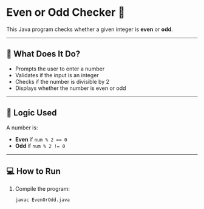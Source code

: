 # Even or Odd Checker 🔢

This Java program checks whether a given integer is **even** or **odd**.

---

## 📘 What Does It Do?

- Prompts the user to enter a number
- Validates if the input is an integer
- Checks if the number is divisible by 2
- Displays whether the number is even or odd

---

## 🧠 Logic Used

A number is:
- **Even** if `num % 2 == 0`
- **Odd** if `num % 2 != 0`

---

## 💻 How to Run

1. Compile the program:
   ```bash
   javac EvenOrOdd.java